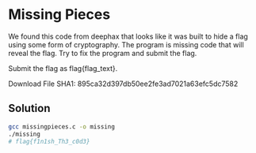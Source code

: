 # Missing Pieces

We found this code from deephax that looks like it was built to hide a flag using some form of cryptography. 
The program is missing code that will reveal the flag. 
Try to fix the program and submit the flag.

Submit the flag as flag{flag_text}.

Download File
SHA1: 895ca32d397db50ee2fe3ad7021a63efc5dc7582

## Solution

```sh
gcc missingpieces.c -o missing
./missing
# flag{f1n1sh_Th3_c0d3}
```
